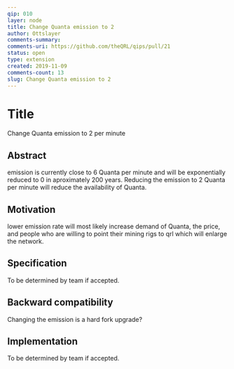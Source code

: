 ```yaml
---
qip: 010
layer: node
title: Change Quanta emission to 2
author: Ottslayer
comments-summary: 
comments-uri: https://github.com/theQRL/qips/pull/21
status: open
type: extension
created: 2019-11-09
comments-count: 13
slug: Change Quanta emission to 2
---
```



# Title

Change Quanta emission to 2 per minute

## Abstract

emission is currently close to 6 Quanta per minute and will be exponentially reduced to 0 in aproximately 200 years. Reducing the emission to 2 Quanta per minute will reduce the availability of Quanta.


## Motivation

lower emission rate will most likely increase demand of Quanta, the price, and people who are willing to point their mining rigs to qrl which will enlarge the network.


## Specification

To be determined by team if accepted.


## Backward compatibility

Changing the emission is a hard fork upgrade? 


## Implementation

To be determined by team if accepted.